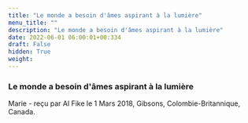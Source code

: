 ```yaml
---
title: "Le monde a besoin d'âmes aspirant à la lumière"
menu_title: ""
description: "Le monde a besoin d'âmes aspirant à la lumière"
date: 2022-06-01 06:00:01+00:334
draft: False
hidden: True
weight:
---
```

### Le monde a besoin d'âmes aspirant à la lumière

Marie - reçu par Al Fike le 1 Mars 2018, Gibsons, Colombie-Britannique, Canada.



